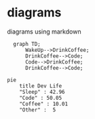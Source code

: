 # diagrams
diagrams using markdown


```mermaid
  graph TD;
      WakeUp-->DrinkCoffee;
      DrinkCoffee-->Code;
      Code-->DrinkCoffee;
      DrinkCoffee-->Code;
```




```mermaid
pie
    title Dev Life
    "Sleep" : 42.96
    "Code" : 50.05
    "Coffee" : 10.01
    "Other" :  5
```

